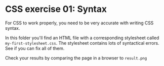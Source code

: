 # CSS exercise 01: Syntax

For CSS to work properly, you need to be very accurate with writing CSS syntax.

In this folder you'll find an HTML file with a corresponding stylesheet called `my-first-stylesheet.css`. The stylesheet contains lots of syntactical errors. See if you can fix all of them.

Check your results by comparing the page in a browser to `result.png`
